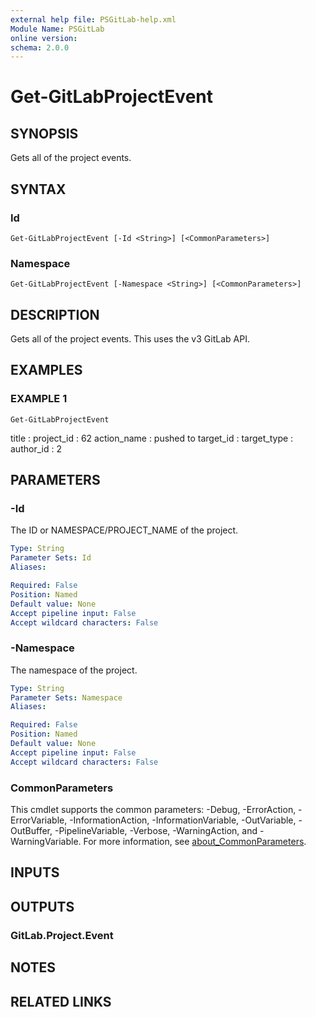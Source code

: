 ```yaml
---
external help file: PSGitLab-help.xml
Module Name: PSGitLab
online version:
schema: 2.0.0
---
```


# Get-GitLabProjectEvent

## SYNOPSIS
Gets all of the project events.

## SYNTAX

### Id
```
Get-GitLabProjectEvent [-Id <String>] [<CommonParameters>]
```

### Namespace
```
Get-GitLabProjectEvent [-Namespace <String>] [<CommonParameters>]
```

## DESCRIPTION
Gets all of the project events.
This uses the v3 GitLab API.

## EXAMPLES

### EXAMPLE 1
```
Get-GitLabProjectEvent
```

title           : 
project_id      : 62
action_name     : pushed to
target_id       : 
target_type     : 
author_id       : 2

## PARAMETERS

### -Id
The ID or NAMESPACE/PROJECT_NAME of the project.

```yaml
Type: String
Parameter Sets: Id
Aliases:

Required: False
Position: Named
Default value: None
Accept pipeline input: False
Accept wildcard characters: False
```

### -Namespace
The namespace of the project.

```yaml
Type: String
Parameter Sets: Namespace
Aliases:

Required: False
Position: Named
Default value: None
Accept pipeline input: False
Accept wildcard characters: False
```

### CommonParameters
This cmdlet supports the common parameters: -Debug, -ErrorAction, -ErrorVariable, -InformationAction, -InformationVariable, -OutVariable, -OutBuffer, -PipelineVariable, -Verbose, -WarningAction, and -WarningVariable. For more information, see [about_CommonParameters](http://go.microsoft.com/fwlink/?LinkID=113216).

## INPUTS

## OUTPUTS

### GitLab.Project.Event

## NOTES

## RELATED LINKS
